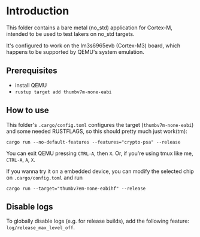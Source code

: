 # Introduction

This folder contains a bare metal (no_std) application for Cortex-M, intended
to be used to test lakers on no_std targets.

It's configured to work on the lm3s6965evb (Cortex-M3) board, which happens to
be supported by QEMU's system emulation.

## Prerequisites

- install QEMU
- `rustup target add thumbv7m-none-eabi`

## How to use

This folder's `.cargo/config.toml` configures the target (`thumbv7m-none-eabi`)
and some needed RUSTFLAGS, so this should pretty much just work(tm):

    cargo run --no-default-features --features="crypto-psa" --release

You can exit QEMU pressing `CTRL-A`, then `X`. Or, if you're using tmux like
me, `CTRL-A`, `A`, `X`.

If you wanna try it on a embedded device, you can modify the selected chip on `.cargo/config.toml` and run

    cargo run --target="thumbv7em-none-eabihf" --release

## Disable logs
To globally disable logs (e.g. for release builds), add the following feature: `log/release_max_level_off`.
